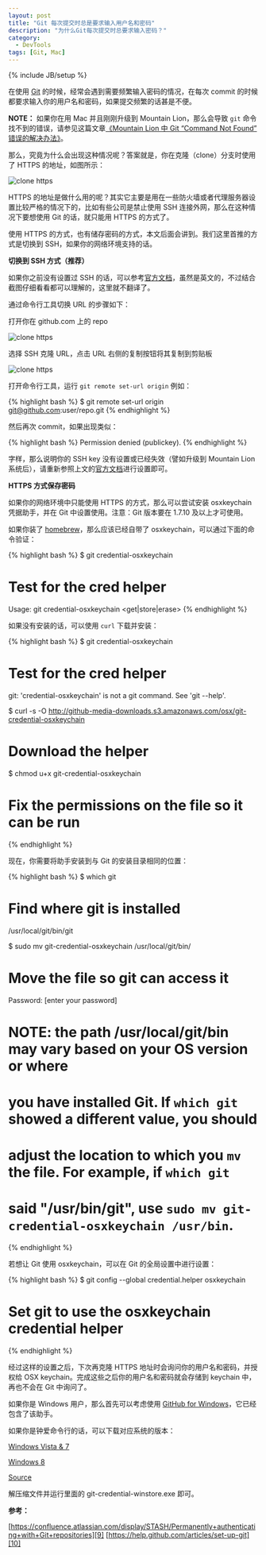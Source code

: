```yaml
---
layout: post
title: "Git 每次提交时总是要求输入用户名和密码"
description: "为什么Git每次提交时总要求输入密码？"
category:
  - DevTools
tags: [Git, Mac]
---
```

{% include JB/setup %}

在使用 [Git][5] 的时候，经常会遇到需要频繁输入密码的情况，在每次 commit 的时候都要求输入你的用户名和密码，如果提交频繁的话甚是不便。

**NOTE：** 如果你在用 Mac 并且刚刚升级到 Mountain Lion，那么会导致 `git` 命令找不到的错误，请参见这篇文章[《Mountain Lion 中 Git “Command Not Found” 错误的解决办法》][7]。

那么，究竟为什么会出现这种情况呢？答案就是，你在克隆（clone）分支时使用了 HTTPS 的地址，如图所示：

![clone https][1]

HTTPS 的地址是做什么用的呢？其实它主要是用在一些防火墙或者代理服务器设置比较严格的情况下的，比如有些公司是禁止使用 SSH 连接外网，那么在这种情况下要想使用 Git 的话，就只能用 HTTPS 的方式了。

使用 HTTPS 的方式，也有储存密码的方式，本文后面会讲到。我们这里首推的方式是切换到 SSH，如果你的网络环境支持的话。

**切换到 SSH 方式（推荐）**

如果你之前没有设置过 SSH 的话，可以参考[官方文档][4]，虽然是英文的，不过结合截图仔细看看都可以理解的，这里就不翻译了。

通过命令行工具切换 URL 的步骤如下：

打开你在 github.com 上的 repo

![clone https][2]

选择 SSH 克隆 URL，点击 URL 右侧的复制按钮将其复制到剪贴板

![clone https][3]

打开命令行工具，运行 `git remote set-url origin` 例如：

{% highlight bash %}
$ git remote set-url origin git@github.com:user/repo.git
{% endhighlight %}

然后再次 commit，如果出现类似：

{% highlight bash %}
Permission denied (publickey).
{% endhighlight %}

字样，那么说明你的 SSH key 没有设置或已经失效（譬如升级到 Mountain Lion 系统后），请重新参照上文的[官方文档][4]进行设置即可。

**HTTPS 方式保存密码**

如果你的网络环境中只能使用 HTTPS 的方式，那么可以尝试安装 osxkeychain 凭据助手，并在 Git 中设置使用。注意：Git 版本要在 1.7.10 及以上才可使用。

如果你装了 [homebrew][6]，那么应该已经自带了 osxkeychain，可以通过下面的命令验证：

{% highlight bash %}
$ git credential-osxkeychain
# Test for the cred helper
Usage: git credential-osxkeychain <get|store|erase>
{% endhighlight %}

如果没有安装的话，可以使用 `curl` 下载并安装：

{% highlight bash %}
$ git credential-osxkeychain
# Test for the cred helper
git: 'credential-osxkeychain' is not a git command. See 'git --help'.

$ curl -s -O http://github-media-downloads.s3.amazonaws.com/osx/git-credential-osxkeychain
# Download the helper

$ chmod u+x git-credential-osxkeychain
# Fix the permissions on the file so it can be run
{% endhighlight %}

现在，你需要将助手安装到与 Git 的安装目录相同的位置：

{% highlight bash %}
$ which git
# Find where git is installed
/usr/local/git/bin/git

$ sudo mv git-credential-osxkeychain /usr/local/git/bin/
# Move the file so git can access it
Password: [enter your password]

# NOTE: the path /usr/local/git/bin may vary based on your OS version or where
# you have installed Git. If `which git` showed a different value, you should
# adjust the location to which you `mv` the file.  For example, if `which git`
# said "/usr/bin/git", use `sudo mv git-credential-osxkeychain /usr/bin`.
{% endhighlight %}

若想让 Git 使用 osxkeychain，可以在 Git 的全局设置中进行设置：

{% highlight bash %}
$ git config --global credential.helper osxkeychain
# Set git to use the osxkeychain credential helper
{% endhighlight %}

经过这样的设置之后，下次再克隆 HTTPS 地址时会询问你的用户名和密码，并授权给 OSX keychain。完成这些之后你的用户名和密码就会存储到 keychain 中，再也不会在 Git 中询问了。

如果你是 Windows 用户，那么首先可以考虑使用 [GitHub for Windows][11]，它已经包含了该助手。

如果你是钟爱命令行的话，可以下载对应系统的版本：

[Windows Vista & 7](http://github-media-downloads.s3.amazonaws.com/windows/GitWindowsExtras.zip)

[Windows 8](http://github-media-downloads.s3.amazonaws.com/windows/GitWindowsExtras-Fx4.zip)

[Source](https://github.com/anurse/git-credential-winstore)

解压缩文件并运行里面的 git-credential-winstore.exe 即可。


**参考：**

[https://confluence.atlassian.com/display/STASH/Permanently+authenticating+with+Git+repositories][9]
[https://help.github.com/articles/set-up-git][10]


[1]: http://www.44ux.com/content/uploads/2012/10/clone-https.png
[2]: http://www.44ux.com/content/uploads/2012/10/ssh-clone-url.png
[3]: http://www.44ux.com/content/uploads/2012/10/clone-url-clippy.png
[4]: https://help.github.com/articles/generating-ssh-keys
[5]: http://44ux.com/tags.html#Git-ref
[6]: http://mxcl.github.com/homebrew/
[7]: http://44ux.com/blog/2012/08/27/mountain-lion-git-fix/
[8]: http://github-media-downloads.s3.amazonaws.com/osx/git-credential-osxkeychain
[9]: https://confluence.atlassian.com/display/STASH/Permanently+authenticating+with+Git+repositories
[10]: https://help.github.com/articles/set-up-git
[11]: http://github-windows.s3.amazonaws.com/GitHubSetup.exe
